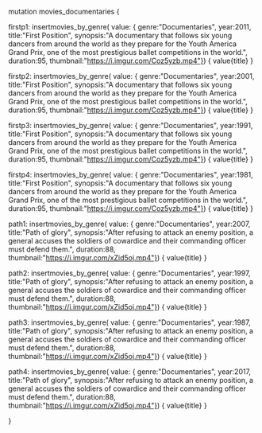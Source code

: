 mutation movies_documentaries {

  firstp1: insertmovies_by_genre(
    value: { 
      genre:"Documentaries", 
      year:2011,
      title:"First Position",
      synopsis:"A documentary that follows six young dancers from around the world as they prepare for the Youth America Grand Prix, one of the most prestigious ballet competitions in the world.",
      duration:95,
      thumbnail:"https://i.imgur.com/Coz5yzb.mp4"}) {
    value{title}
  }

  firstp2: insertmovies_by_genre(
    value: { 
      genre:"Documentaries", 
      year:2001,
      title:"First Position",
      synopsis:"A documentary that follows six young dancers from around the world as they prepare for the Youth America Grand Prix, one of the most prestigious ballet competitions in the world.",
      duration:95,
      thumbnail:"https://i.imgur.com/Coz5yzb.mp4"}) {
    value{title}
  }

  firstp3: insertmovies_by_genre(
    value: { 
      genre:"Documentaries", 
      year:1991,
      title:"First Position",
      synopsis:"A documentary that follows six young dancers from around the world as they prepare for the Youth America Grand Prix, one of the most prestigious ballet competitions in the world.",
      duration:95,
      thumbnail:"https://i.imgur.com/Coz5yzb.mp4"}) {
    value{title}
  }

  firstp4: insertmovies_by_genre(
    value: { 
      genre:"Documentaries", 
      year:1981,
      title:"First Position",
      synopsis:"A documentary that follows six young dancers from around the world as they prepare for the Youth America Grand Prix, one of the most prestigious ballet competitions in the world.",
      duration:95,
      thumbnail:"https://i.imgur.com/Coz5yzb.mp4"}) {
    value{title}
  }

  path1: insertmovies_by_genre(
    value: { 
      genre:"Documentaries", 
      year:2007,
      title:"Path of glory",
      synopsis:"After refusing to attack an enemy position, a general accuses the soldiers of cowardice and their commanding officer must defend them.",
      duration:88,
      thumbnail:"https://i.imgur.com/xZid5oj.mp4"}) {
    value{title}
  }

   path2: insertmovies_by_genre(
    value: { 
      genre:"Documentaries", 
      year:1997,
      title:"Path of glory",
      synopsis:"After refusing to attack an enemy position, a general accuses the soldiers of cowardice and their commanding officer must defend them.",
      duration:88,
      thumbnail:"https://i.imgur.com/xZid5oj.mp4"}) {
    value{title}
  }

   path3: insertmovies_by_genre(
    value: { 
      genre:"Documentaries", 
      year:1987,
      title:"Path of glory",
      synopsis:"After refusing to attack an enemy position, a general accuses the soldiers of cowardice and their commanding officer must defend them.",
      duration:88,
      thumbnail:"https://i.imgur.com/xZid5oj.mp4"}) {
    value{title}
  }

   path4: insertmovies_by_genre(
    value: { 
      genre:"Documentaries", 
      year:2017,
      title:"Path of glory",
      synopsis:"After refusing to attack an enemy position, a general accuses the soldiers of cowardice and their commanding officer must defend them.",
      duration:88,
      thumbnail:"https://i.imgur.com/xZid5oj.mp4"}) {
    value{title}
  }

  
}
